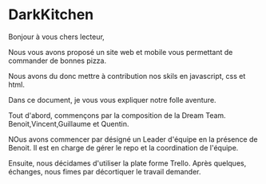 # DarkKitchen
Bonjour à vous chers lecteur,

Nous vous avons proposé un site web et mobile vous permettant de commander de bonnes pizza.

Nous avons du donc mettre à contribution nos skils en javascript, css et html.

Dans ce document, je vous vous expliquer notre folle aventure. 

Tout d'abord, commençons par la composition de la Dream Team. Benoit,Vincent,Guillaume et Quentin.

NOus avons commencer par désigné un Leader d'équipe en la présence de Benoit. Il est en charge de gérer le repo et la coordination de l'équipe.

Ensuite, nous décidames d'utiliser la plate forme Trello. Après quelques, échanges, nous fimes par décortiquer le travail demander.



